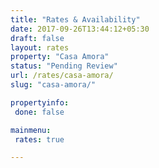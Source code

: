 ```yaml
---
title: "Rates & Availability"
date: 2017-09-26T13:44:12+05:30
draft: false
layout: rates
property: "Casa Amora"
status: "Pending Review"
url: /rates/casa-amora/
slug: "casa-amora/"

propertyinfo:
 done: false

mainmenu:
 rates: true

---
```


